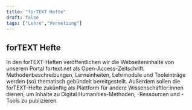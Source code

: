 ```yaml
---
title: "forTEXT Hefte"
draft: false
tags: ["Lehre","Vernetzung"]
---
```

## forTEXT Hefte
In den forTEXT-Heften veröffentlichen wir die Webseiteninhalte von unserem Portal fortext.net als Open-Access-Zeitschrift. Methodenbeschreibungen, Lerneinheiten, Lehrmodule und Tooleinträge werden (so) thematisch gebündelt bereitgestellt. Außerdem sollen die forTEXT-Hefte zukünftig als Plattform für andere Wissenschaftler:innen dienen, um Inhalte zu Digital Humanities-Methoden, -Ressourcen und -Tools zu publizieren.